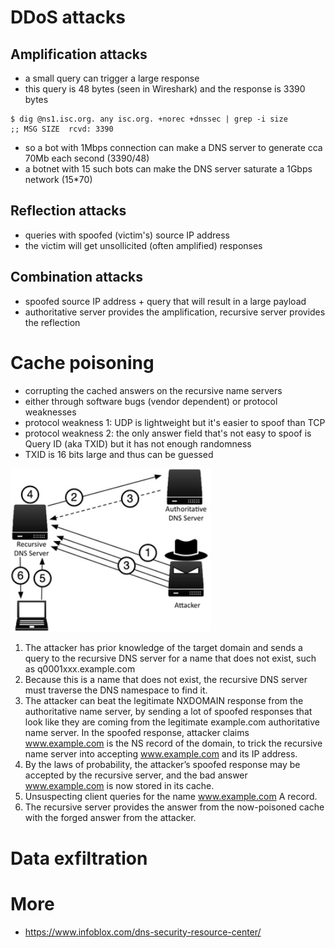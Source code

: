 # DDoS attacks

## Amplification attacks

* a small query can trigger a large response
* this query is 48 bytes (seen in Wireshark) and the response is 3390 bytes

```
$ dig @ns1.isc.org. any isc.org. +norec +dnssec | grep -i size
;; MSG SIZE  rcvd: 3390
```

* so a bot with 1Mbps connection can make a DNS server to generate cca 70Mb each second (3390/48)
* a botnet with 15 such bots can make the DNS server saturate a 1Gbps network (15*70)

## Reflection attacks

* queries with spoofed (victim's) source IP address
* the victim will get unsollicited (often amplified) responses

## Combination attacks

* spoofed source IP address + query that will result in a large payload
* authoritative server provides the amplification, recursive server provides the reflection

# Cache poisoning

* corrupting the cached answers on the recursive name servers
* either through software bugs (vendor dependent) or protocol weaknesses
* protocol weakness 1: UDP is lightweight but it's easier to spoof than TCP
* protocol weakness 2: the only answer field that's not easy to spoof is Query ID (aka TXID) but it has not enough randomness
* TXID is 16 bits large and thus can be guessed

<img src="/static/cache-poisoning.jpeg" style="max-width:100%;width:320px">

1. The attacker has prior knowledge of the target domain and sends a query to the recursive DNS server for a name that does not exist, such as q0001xxx.example.com
2. Because this is a name that does not exist, the recursive DNS server must traverse the DNS namespace to find it.
3. The attacker can beat the legitimate NXDOMAIN response from the authoritative name server, by sending a lot of spoofed responses that look like they are coming from the legitimate example.com authoritative name server. In the spoofed response, attacker claims www.example.com is the NS record of the domain, to trick the recursive name server into accepting www.example.com and its IP address.
4. By the laws of probability, the attacker’s spoofed response may be accepted by the recursive server, and the bad answer www.example.com is now stored in its cache.
5. Unsuspecting client queries for the name www.example.com A record.
6. The recursive server provides the answer from the now-poisoned cache with the forged answer from the attacker.

# Data exfiltration

# More

* https://www.infoblox.com/dns-security-resource-center/

